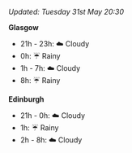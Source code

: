 *Updated: Tuesday 31st May 20:30*

**Glasgow**

* 21h - 23h: :cloud: Cloudy
* 0h: :umbrella: Rainy
* 1h - 7h: :cloud: Cloudy
* 8h: :umbrella: Rainy

**Edinburgh**

* 21h - 0h: :cloud: Cloudy
* 1h: :umbrella: Rainy
* 2h - 8h: :cloud: Cloudy
